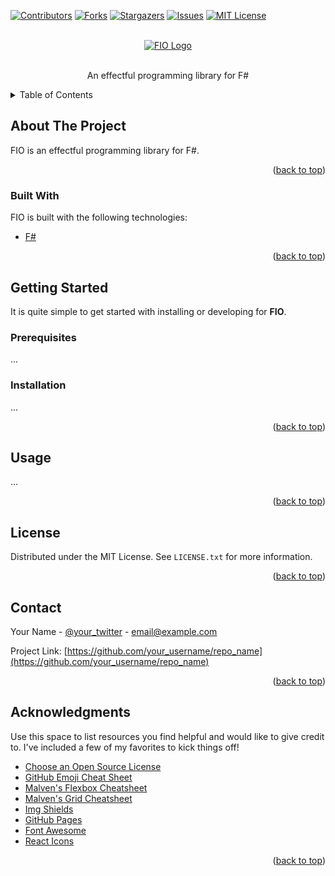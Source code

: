 <div id="top"></div>

<!-- PROJECT SHIELDS -->
<!--
*** I'm using markdown "reference style" links for readability.
*** Reference links are enclosed in brackets [ ] instead of parentheses ( ).
*** See the bottom of this document for the declaration of the reference variables
*** for contributors-url, forks-url, etc. This is an optional, concise syntax you may use.
*** https://www.markdownguide.org/basic-syntax/#reference-style-links
-->

[![Contributors][contributors-shield]][contributors-url]
[![Forks][forks-shield]][forks-url]
[![Stargazers][stars-shield]][stars-url]
[![Issues][issues-shield]][issues-url]
[![MIT License][license-shield]][license-url]


<!-- PROJECT LOGO -->
<br />
<div align="center">
  <a href="https://github.com/iyyel/fio">
    <img src="images/fio-logo-wide.png" alt="FIO Logo">
  </a>

  <!-- <h3 align="center">Title</h3> -->

  <p align="center">
    <br />
    An effectful programming library for F#
    <br />
    <!--
    <a href="https://github.com/othneildrew/Best-README-Template"><strong>Explore the docs »</strong></a>
    <br />
    <br />
    <a href="https://github.com/othneildrew/Best-README-Template">View Demo</a>
    ·
    <a href="https://github.com/othneildrew/Best-README-Template/issues">Report Bug</a>
    ·
    <a href="https://github.com/othneildrew/Best-README-Template/issues">Request Feature</a>
    -->
  </p>
</div>



<!-- TABLE OF CONTENTS -->
<details>
  <summary>Table of Contents</summary>
  <ol>
    <li>
      <a href="#about-the-project">About FIO</a>
      <ul>
        <li><a href="#built-with">Built With</a></li>
      </ul>
    </li>
    <li>
      <a href="#getting-started">Getting Started</a>
      <ul>
        <li><a href="#prerequisites">Prerequisites</a></li>
        <li><a href="#installation">Installation</a></li>
      </ul>
    </li>
    <li><a href="#usage">Usage</a></li>
    <li><a href="#license">License</a></li>
    <li><a href="#contact">Contact</a></li>
    <li><a href="#acknowledgments">Acknowledgments</a></li>
  </ol>
</details>



<!-- ABOUT THE PROJECT -->
## About The Project

<!-- [![Celestial Outbreak][product-screenshot]](https://github.com/iyyel/fio) -->

FIO is an effectful programming library for F#.

<p align="right">(<a href="#top">back to top</a>)</p>



### Built With

FIO is built with the following technologies:

* [F#]()

<p align="right">(<a href="#top">back to top</a>)</p>



<!-- GETTING STARTED -->
## Getting Started

It is quite simple to get started with installing or developing for **FIO**.



### Prerequisites

...



### Installation

...

<p align="right">(<a href="#top">back to top</a>)</p>



## Usage

...

<p align="right">(<a href="#top">back to top</a>)</p>




<!-- LICENSE -->
## License

Distributed under the MIT License. See `LICENSE.txt` for more information.

<p align="right">(<a href="#top">back to top</a>)</p>



<!-- CONTACT -->
## Contact

Your Name - [@your_twitter](https://twitter.com/your_username) - email@example.com

Project Link: [https://github.com/your_username/repo_name](https://github.com/your_username/repo_name)

<p align="right">(<a href="#top">back to top</a>)</p>



<!-- ACKNOWLEDGMENTS -->
## Acknowledgments

Use this space to list resources you find helpful and would like to give credit to. I've included a few of my favorites to kick things off!

* [Choose an Open Source License](https://choosealicense.com)
* [GitHub Emoji Cheat Sheet](https://www.webpagefx.com/tools/emoji-cheat-sheet)
* [Malven's Flexbox Cheatsheet](https://flexbox.malven.co/)
* [Malven's Grid Cheatsheet](https://grid.malven.co/)
* [Img Shields](https://shields.io)
* [GitHub Pages](https://pages.github.com)
* [Font Awesome](https://fontawesome.com)
* [React Icons](https://react-icons.github.io/react-icons/search)

<p align="right">(<a href="#top">back to top</a>)</p>



<!-- MARKDOWN LINKS & IMAGES -->
<!-- https://www.markdownguide.org/basic-syntax/#reference-style-links -->
[contributors-shield]: https://img.shields.io/github/contributors/iyyel/fio.svg?style=for-the-badge
[contributors-url]: https://github.com/iyyel/fio/graphs/contributors
[forks-shield]: https://img.shields.io/github/forks/iyyel/fio.svg?style=for-the-badge
[forks-url]: https://github.com/iyyel/fio/network/members
[stars-shield]: https://img.shields.io/github/stars/iyyel/fio.svg?style=for-the-badge
[stars-url]: https://github.com/iyyel/fio/stargazers
[issues-shield]: https://img.shields.io/github/issues/iyyel/fio.svg?style=for-the-badge
[issues-url]: https://github.com/iyyel/fio/issues
[license-shield]: https://img.shields.io/github/license/iyyel/fio.svg?style=for-the-badge
[license-url]: https://github.com/iyyel/fio/LICENSE.md
<!-- [linkedin-shield]: https://img.shields.io/badge/-LinkedIn-black.svg?style=for-the-badge&logo=linkedin&colorB=555
[linkedin-url]: https://linkedin.com/in/ 
[product-screenshot]: images/main_menu.png
-->